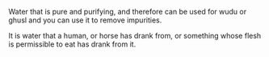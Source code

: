 Water that is pure and purifying, and therefore can be used for wudu or ghusl and you can use it to remove impurities.

It is water that a human, or horse has drank from, or something whose flesh is permissible to eat has drank from it.